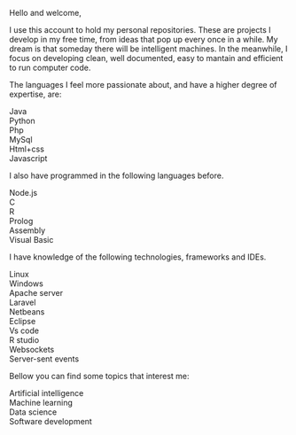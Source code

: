 Hello and welcome,

I use this account to hold my personal repositories. These are projects I develop in my free time, from ideas that pop up every once in a while. My dream is that someday there will be intelligent machines. In the meanwhile, I focus on developing clean, well documented, easy to mantain and efficient to run computer code.

The languages I feel more passionate about, and have a higher degree of expertise, are:

Java<br>
Python<br>
Php<br>
MySql<br>
Html+css<br>
Javascript<br>

I also have programmed in the following languages before.

Node.js<br>
C<br>
R<br>
Prolog<br>
Assembly<br>
Visual Basic<br>

I have knowledge of the following technologies, frameworks and IDEs.

Linux<br>
Windows<br>
Apache server<br>
Laravel<br>
Netbeans<br>
Eclipse<br>
Vs code<br>
R studio<br>
Websockets<br>
Server-sent events<br>


Bellow you can find some topics that interest me:

Artificial intelligence<br>
Machine learning<br>
Data science<br>
Software development<br>



<!---
bitcodelab/bitcodelab is a ✨ special ✨ repository because its `README.md` (this file) appears on your GitHub profile.
You can click the Preview link to take a look at your changes.
--->

